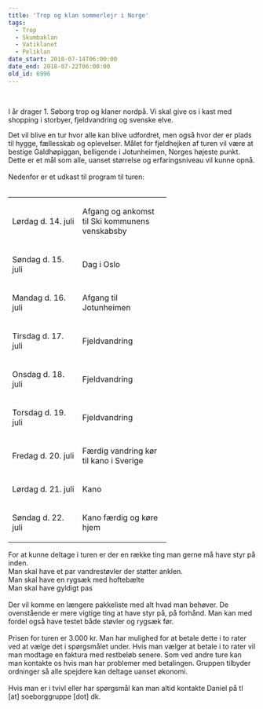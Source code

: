 ```yaml
---
title: 'Trop og klan sommerlejr i Norge'
tags:
  - Trop
  - Skumbaklan
  - Vatiklanet
  - Peliklan
date_start: 2018-07-14T06:00:00
date_end: 2018-07-22T06:00:00
old_id: 6996
---
```

&nbsp;

I år drager 1. Søborg trop og klaner nordpå. Vi skal give os i kast med shopping i storbyer, fjeldvandring og svenske elve.

<div>Det vil blive en tur hvor alle kan blive udfordret, men også hvor der er plads til hygge, fællesskab og oplevelser. Målet for fjeldhejken af turen vil være at bestige Galdhøpiggan, belligende i Jotunheimen, Norges højeste punkt. Dette er et mål som alle, uanset størrelse og erfaringsniveau vil kunne opnå.</div><div>&nbsp;</div><div>Nedenfor er et udkast til program til turen:<br /><br /><div dir="ltr"><table><colgroup><col width="143" /><col width="179" /></colgroup><tbody><tr><td><p dir="ltr">Lørdag d. 14. juli</p></td><td><p dir="ltr">Afgang og ankomst til Ski kommunens venskabsby</p></td></tr><tr><td><p dir="ltr">Søndag d. 15. juli</p></td><td><p dir="ltr">Dag i Oslo</p></td></tr><tr><td><p dir="ltr">Mandag d. 16. juli</p></td><td><p dir="ltr">Afgang til Jotunheimen</p></td></tr><tr><td><p dir="ltr">Tirsdag d. 17. juli</p></td><td><p dir="ltr">Fjeldvandring</p></td></tr><tr><td><p dir="ltr">Onsdag d. 18. juli</p></td><td><p dir="ltr">Fjeldvandring</p></td></tr><tr><td><p dir="ltr">Torsdag d. 19. juli</p></td><td><p dir="ltr">Fjeldvandring</p></td></tr><tr><td><p dir="ltr">Fredag d. 20. juli</p></td><td><p dir="ltr">Færdig vandring kør til kano i Sverige</p></td></tr><tr><td><p dir="ltr">Lørdag d. 21. juli</p></td><td><p dir="ltr">Kano</p></td></tr><tr><td><p dir="ltr">Søndag d. 22. juli</p></td><td><p dir="ltr">Kano færdig og køre hjem</p></td></tr></tbody></table></div><div dir="ltr">For at kunne deltage i turen er der en række ting man gerne må have styr på inden.<br /> Man skal have et par vandrestøvler der støtter anklen.<br /> Man skal have en rygsæk med hoftebælte<br /> Man skal have gyldigt pas<br /><br />Der vil komme en længere pakkeliste med alt hvad man behøver. De ovenstående er mere vigtige ting at have styr på, på forhånd. Man kan med fordel også have testet både støvler og rygsæk før.<br /><br />Prisen for turen er 3.000 kr. Man har mulighed for at betale dette i to rater ved at vælge det i spørgsmålet under. Hvis man vælger at betale i to rater vil man modtage en faktura med restbeløb senere. Som ved andre ture kan man kontakte os hvis man har problemer med betalingen. Gruppen tilbyder ordninger så alle spejdere kan deltage uanset økonomi.</div><div dir="ltr">&nbsp;</div><div dir="ltr">Hvis man er i tvivl eller har spørgsmål kan man altid kontakte Daniel på tl [at] soeborggruppe [dot] dk.</div></div>